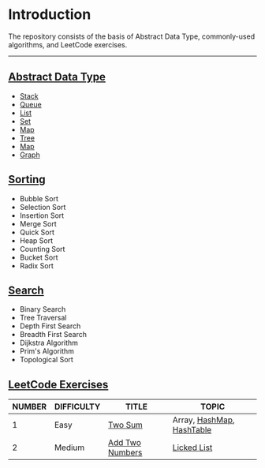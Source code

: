 # Introduction

The repository consists of the basis of Abstract Data Type, commonly-used algorithms, and LeetCode exercises.

---

## [Abstract Data Type](Abstract-Data-Type/)

-   [Stack](Abstract-Data-Type/Stack/)
-   [Queue](Abstract-Data-Type/Queue/)
-   [List](Abstract-Data-Type/List/)
-   [Set](Abstract-Data-Type/Set/)
-   [Map](Abstract-Data-Type/Map)
-   [Tree](Abstract-Data-Type/Tree)
-   [Map](Abstract-Data-Type/Map)
-   [Graph](Abstract-Data-Type/Graph/)

## [Sorting](Sorting/)

-   Bubble Sort
-   Selection Sort
-   Insertion Sort
-   Merge Sort
-   Quick Sort
-   Heap Sort
-   Counting Sort
-   Bucket Sort
-   Radix Sort

## [Search](Search/)

-   Binary Search
-   Tree Traversal
-   Depth First Search
-   Breadth First Search
-   Dijkstra Algorithm
-   Prim's Algorithm
-   Topological Sort

## [LeetCode Exercises](LeetCode-Exercises/)

| NUMBER | DIFFICULTY | TITLE                                                    | TOPIC                                                        |
| ------ | ---------- | -------------------------------------------------------- | ------------------------------------------------------------ |
| 1      | Easy       | [Two Sum](LeetCode-Exercises/01-Two-Sum/)                | Array, [HashMap](Abstract-Data-Type/Map/HashMap.md), [HashTable](Abstract-Data-Type/Map/HashTabel.md) |
| 2      | Medium     | [Add Two Numbers](LeetCode-Exercises/02-Add-Two-Numbers) | [Licked List](Abstract-Data-Type/List/LinkedList.md)         |

